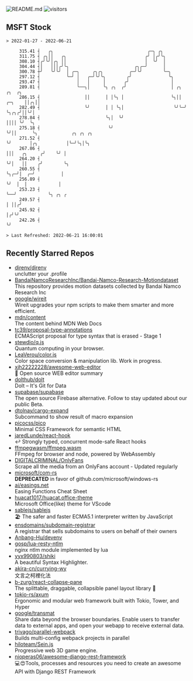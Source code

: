 ![README.md](https://github.com/Gerhut/Gerhut/workflows/README.md/badge.svg)
![visitors](https://visitors.vercel.app/Gerhut/Gerhut?token=8cf69d1f6813d272ef062726b6070c9be4ff72038cfe5a7ded7384a8da65d866)

## MSFT Stock

```
> 2022-01-27 - 2022-06-21

     315.41 ┤   ╭╮                                    ╭─╮ ╭╮                                                     
     311.75 ┤ ╭╮││   ╭╮                              ╭╯ │╭╯╰╮                                                    
     308.10 ┤╭╯╰╯│╭╮ ││                              │  ╰╯  │                                                    
     304.44 ┤│   │││╭╯╰╮                         ╭╮╭─╯      │                                                    
     300.78 ┼╯   ╰╯╰╯  │ ╭─╮     ╭╮╭╮          ╭─╯╰╯        ╰─╮                                                  
     297.12 ┤          ╰─╯ │   ╭─╯╰╯╰╮        ╭╯              ╰╮                                                 
     293.47 ┤              │   │     │       ╭╯                │                                                 
     289.81 ┤              ╰──╮│     ╰╮ ╭╮  ╭╯                 │ ╭╮        ╭╮  ╭╮                                
     286.15 ┤                 ││      │ │╰╮ │                  ╰╮││ ╭─╮    ││╭╮││                                
     282.49 ┤                 ╰╯      │ │ ╰╮│                   ╰╯╰─╯ ╰╮╭╮╭╯││╰╯│                                
     278.84 ┤                         ╰╮│  ╰╯                          ││││ ╰╯  ╰╮                               
     275.18 ┤                          ╰╯                              ╰╯││      ╰╮             ╭╮ ╭╮ ╭╮         
     271.52 ┤                                                            ╰╯       │╭╮           │╰─╯╰╮│╰╮        
     267.86 ┤                                                                     │││   ╭╮     ╭╯    ╰╯ │        
     264.20 ┤                                                                     ╰╯│   ││    ╭╯        ╰╮       
     260.55 ┤                                                                       ╰╮╭─╯│  ╭─╯          │       
     256.89 ┤                                                                        ╰╯  │  │            │       
     253.23 ┤                                                                            ╰──╯            ╰╮ ╭╮ ╭ 
     249.57 ┤                                                                                             │ ││╭╯ 
     245.92 ┤                                                                                             │╭╯╰╯  
     242.26 ┤                                                                                             ╰╯     

> Last Refreshed: 2022-06-21 16:00:01
```

## Recently Starred Repos

- [direnv/direnv](https://github.com/direnv/direnv)  
  unclutter your .profile
- [BandaiNamcoResearchInc/Bandai-Namco-Research-Motiondataset](https://github.com/BandaiNamcoResearchInc/Bandai-Namco-Research-Motiondataset)  
  This repository provides motion datasets collected by Bandai Namco Research Inc
- [google/wireit](https://github.com/google/wireit)  
  Wireit upgrades your npm scripts to make them smarter and more efficient.
- [mdn/content](https://github.com/mdn/content)  
  The content behind MDN Web Docs
- [tc39/proposal-type-annotations](https://github.com/tc39/proposal-type-annotations)  
  ECMAScript proposal for type syntax that is erased - Stage 1
- [stewdio/q.js](https://github.com/stewdio/q.js)  
  Quantum computing in your browser.
- [LeaVerou/color.js](https://github.com/LeaVerou/color.js)  
  Color space conversion & manipulation lib. Work in progress.
- [xjh22222228/awesome-web-editor](https://github.com/xjh22222228/awesome-web-editor)  
  🔨  Open source WEB editor summary
- [dolthub/dolt](https://github.com/dolthub/dolt)  
  Dolt – It's Git for Data
- [supabase/supabase](https://github.com/supabase/supabase)  
  The open source Firebase alternative. Follow to stay updated about our public Beta.
- [dtolnay/cargo-expand](https://github.com/dtolnay/cargo-expand)  
  Subcommand to show result of macro expansion
- [picocss/pico](https://github.com/picocss/pico)  
  Minimal CSS Framework for semantic HTML
- [jaredLunde/react-hook](https://github.com/jaredLunde/react-hook)  
  ↩ Strongly typed, concurrent mode-safe React hooks
- [ffmpegwasm/ffmpeg.wasm](https://github.com/ffmpegwasm/ffmpeg.wasm)  
  FFmpeg for browser and node, powered by WebAssembly
- [DIGITALCRIMINAL/OnlyFans](https://github.com/DIGITALCRIMINAL/OnlyFans)  
  Scrape all the media from an OnlyFans account - Updated regularly
- [microsoft/com-rs](https://github.com/microsoft/com-rs)  
  **DEPRECATED** in favor of github.com/microsoft/windows-rs
- [ai/easings.net](https://github.com/ai/easings.net)  
  Easing Functions Cheat Sheet
- [huacat1017/huacat.office-theme](https://github.com/huacat1017/huacat.office-theme)  
  Microsoft Office(like) theme for VScode
- [sablejs/sablejs](https://github.com/sablejs/sablejs)  
  🏖️ The safer and faster ECMA5.1 interpreter written by JavaScript
- [ensdomains/subdomain-registrar](https://github.com/ensdomains/subdomain-registrar)  
  A registrar that sells subdomains to users on behalf of their owners
- [Anbang-Hu/devenv](https://github.com/Anbang-Hu/devenv)  
- [gosp/lua-resty-ntlm](https://github.com/gosp/lua-resty-ntlm)  
  nginx ntlm module implemented by lua
- [yyx990803/shiki](https://github.com/yyx990803/shiki)  
  A beautiful Syntax Highlighter.
- [akira-cn/currying-wy](https://github.com/akira-cn/currying-wy)  
  文言之柯裡化法
- [b-zurg/react-collapse-pane](https://github.com/b-zurg/react-collapse-pane)  
  The splittable, draggable, collapsible panel layout library 🎉
- [tokio-rs/axum](https://github.com/tokio-rs/axum)  
  Ergonomic and modular web framework built with Tokio, Tower, and Hyper
- [google/transmat](https://github.com/google/transmat)  
  Share data beyond the browser boundaries. Enable users to transfer data to external apps, and open your webapp to receive external data.
- [trivago/parallel-webpack](https://github.com/trivago/parallel-webpack)  
  Builds multi-config webpack projects in parallel
- [hiloteam/Sein.js](https://github.com/hiloteam/Sein.js)  
  Progressive web 3D game engine.
- [nioperas06/awesome-django-rest-framework](https://github.com/nioperas06/awesome-django-rest-framework)  
   💻😍Tools, processes and resources you need to create an awesome API with Django REST Framework
